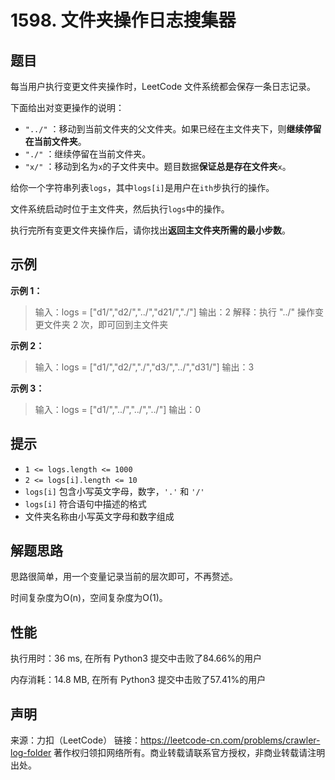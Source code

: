 # 1598. 文件夹操作日志搜集器

## 题目

每当用户执行变更文件夹操作时，LeetCode 文件系统都会保存一条日志记录。

下面给出对变更操作的说明：

* `"../"` ：移动到当前文件夹的父文件夹。如果已经在主文件夹下，则**继续停留在当前文件夹**。
* `"./"` ：继续停留在当前文件夹。
* `"x/"` ：移动到名为` x `的子文件夹中。题目数据**保证总是存在文件夹**` x `。

给你一个字符串列表` logs `，其中` logs[i] `是用户在` ith `步执行的操作。

文件系统启动时位于主文件夹，然后执行` logs `中的操作。

执行完所有变更文件夹操作后，请你找出**返回主文件夹所需的最小步数**。

## 示例

**示例 1：**

> 输入：logs = ["d1/","d2/","../","d21/","./"]
> 输出：2
> 解释：执行 "../" 操作变更文件夹 2 次，即可回到主文件夹

**示例 2：**

> 输入：logs = ["d1/","d2/","./","d3/","../","d31/"]
> 输出：3

**示例 3：**

> 输入：logs = ["d1/","../","../","../"]
> 输出：0

## 提示

* `1 <= logs.length <= 1000`
* `2 <= logs[i].length <= 10`
* `logs[i]` 包含小写英文字母，数字，`'.'` 和 `'/'`
* `logs[i]` 符合语句中描述的格式
* 文件夹名称由小写英文字母和数字组成

## 解题思路

思路很简单，用一个变量记录当前的层次即可，不再赘述。

时间复杂度为O(n)，空间复杂度为O(1)。

## 性能

执行用时：36 ms, 在所有 Python3 提交中击败了84.66%的用户

内存消耗：14.8 MB, 在所有 Python3 提交中击败了57.41%的用户

## 声明

来源：力扣（LeetCode）
链接：https://leetcode-cn.com/problems/crawler-log-folder
著作权归领扣网络所有。商业转载请联系官方授权，非商业转载请注明出处。